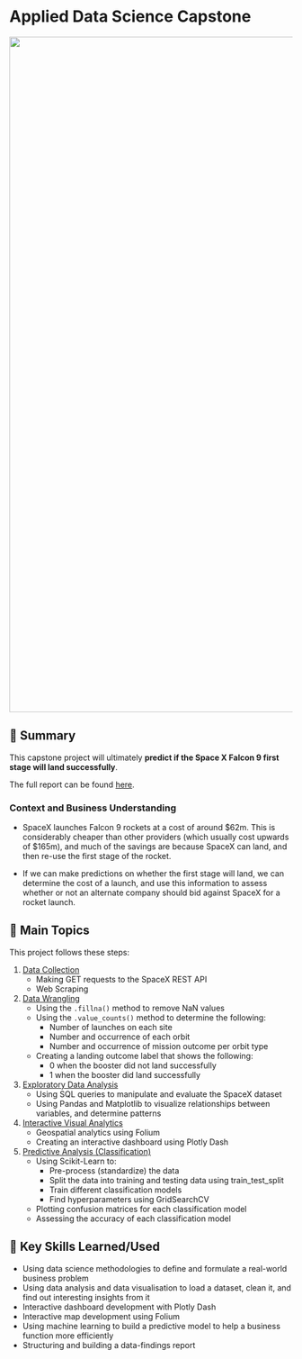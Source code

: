 # Applied Data Science Capstone
<p align="center">
  <img src="Images/TitlePage.png" width="1200">
</p>

## 📄 Summary
This capstone project will ultimately **predict if the Space X Falcon 9 first stage will land successfully**. 

The full report can be found [here](https://github.com/krit-Okoye/IBM-Data-Science/blob/main/_10.Applied_Data_Science_CapstoneReadme.md/IBM%20Data%20Science%20Capstone%20Project%202022.pdf).

### Context and Business Understanding
- SpaceX launches Falcon 9 rockets at a cost of around $62m. This is considerably cheaper than other providers (which usually cost upwards of $165m), and much of the savings are because SpaceX can land, and then re-use the first stage of the rocket. 

- If we can make predictions on whether the first stage will land, we can determine the cost of a launch, and use this information to assess whether or not an alternate company should bid against SpaceX for a rocket launch.

## 📑 Main Topics 
This project follows these steps:
1. [Data Collection](https://github.com/krit-Okoye/IBM-Data-Science/tree/main/_10.Applied_Data_Science_CapstoneReadme.md/01.%20Data%20Collection)
    - Making GET requests to the SpaceX REST API
    - Web Scraping
2. [Data Wrangling ](https://github.com/krit-Okoye/IBM-Data-Science/blob/main/_10.Applied_Data_Science_CapstoneReadme.md/02.%20Data%20Wrangling/02.%20Data%20Wrangling.ipynb)
    - Using the `.fillna()` method to remove NaN values
    - Using the `.value_counts()` method to determine the following:
        - Number of launches on each site
        - Number and occurrence of each orbit
        - Number and occurrence of mission outcome per orbit type
    - Creating a landing outcome label that shows the following:
        - 0 when the booster did not land successfully
        - 1 when the booster did land successfully
3. [Exploratory Data Analysis](https://github.com/krit-Okoye/IBM-Data-Science/tree/main/_10.Applied_Data_Science_CapstoneReadme.md/03.%20Exploratory%20Data%20Analysis)
    - Using SQL queries to manipulate and evaluate the SpaceX dataset
    - Using Pandas and Matplotlib to visualize relationships between variables, and determine patterns
4. [Interactive Visual Analytics](https://github.com/krit-Okoye/IBM-Data-Science/tree/main/_10.Applied_Data_Science_CapstoneReadme.md/04.%20Interactive%20Visual%20Analytics)
    - Geospatial analytics using Folium
    - Creating an interactive dashboard using Plotly Dash
5. [Predictive Analysis (Classification)](https://github.com/krit-Okoye/IBM-Data-Science/blob/main/_10.Applied_Data_Science_CapstoneReadme.md/05.%20Predictive%20Analysis%20(Classification)/05.%20Predictive%20Analysis%20(Classification).ipynb)
    - Using Scikit-Learn to:
        - Pre-process (standardize) the data
        - Split the data into training and testing data using train_test_split
        - Train different classification models
        - Find hyperparameters using GridSearchCV
    - Plotting confusion matrices for each classification model
    - Assessing the accuracy of each classification model






## 🔑 Key Skills Learned/Used 
- Using data science methodologies to define and formulate a real-world business problem
- Using data analysis and data visualisation to load a dataset, clean it, and find out interesting insights from it
- Interactive dashboard development with Plotly Dash
- Interactive map development using Folium
- Using machine learning to build a predictive model to help a business function more efficiently
- Structuring and building a data-findings report
